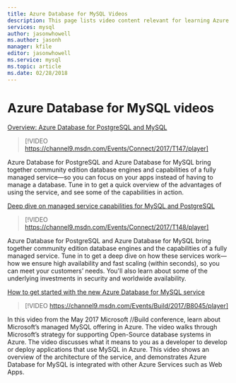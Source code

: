 ```yaml
---
title: Azure Database for MySQL Videos
description: This page lists video content relevant for learning Azure Database for MySQL, Microsoft’s managed MySQL offering in Azure.
services: mysql
author: jasonwhowell
ms.author: jasonh
manager: kfile
editor: jasonwhowell
ms.service: mysql
ms.topic: article
ms.date: 02/28/2018
---
```

# Azure Database for MySQL videos

[Overview: Azure Database for PostgreSQL and MySQL](https://channel9.msdn.com/Events/Connect/2017/T147)

>[!VIDEO https://channel9.msdn.com/Events/Connect/2017/T147/player]

Azure Database for PostgreSQL and Azure Database for MySQL bring together community edition database engines and capabilities of a fully managed service—so you can focus on your apps instead of having to manage a database. Tune in to get a quick overview of the advantages of using the service, and see some of the capabilities in action.

[Deep dive on managed service capabilities for MySQL and PostgreSQL](https://channel9.msdn.com/Events/Connect/2017/T148)

>[!VIDEO https://channel9.msdn.com/Events/Connect/2017/T148/player]

Azure Database for PostgreSQL and Azure Database for MySQL bring together community edition database engines and the capabilities of a fully managed service. Tune in to get a deep dive on how these services work—how we ensure high availability and fast scaling (within seconds), so you can meet your customers’ needs. You'll also learn about some of the underlying investments in security and worldwide availability.

[How to get started with the new Azure Database for MySQL service](https://channel9.msdn.com/events/Build/2017/B8045)

>[!VIDEO https://channel9.msdn.com/Events/Build/2017/B8045/player]

In this video from the May 2017 Microsoft //Build conference, learn about Microsoft’s managed MySQL offering in Azure. The video walks through Microsoft’s strategy for supporting Open-Source database systems in Azure. The video discusses what it means to you as a developer to develop or deploy applications that use MySQL in Azure. This video shows an overview of the architecture of the service, and demonstrates Azure Database for MySQL is integrated with other Azure Services such as Web Apps.
